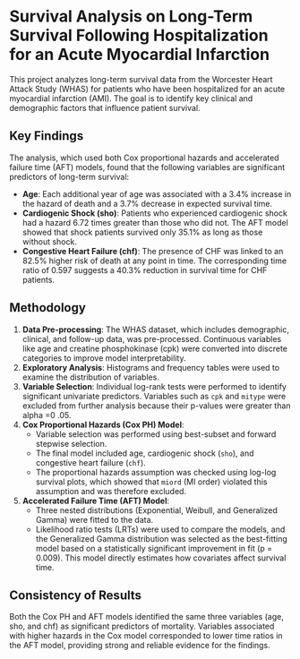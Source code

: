 # Survival Analysis on Long-Term Survival Following Hospitalization for an Acute Myocardial Infarction

This project analyzes long-term survival data from the Worcester Heart Attack Study (WHAS) for patients who have been hospitalized for an acute myocardial infarction (AMI). The goal is to identify key clinical and demographic factors that influence patient survival.

## Key Findings

The analysis, which used both Cox proportional hazards and accelerated failure time (AFT) models, found that the following variables are significant predictors of long-term survival:

* **Age**: Each additional year of age was associated with a 3.4% increase in the hazard of death and a 3.7% decrease in expected survival time.
* **Cardiogenic Shock (sho)**: Patients who experienced cardiogenic shock had a hazard 6.72 times greater than those who did not. The AFT model showed that shock patients survived only 35.1% as long as those without shock.
* **Congestive Heart Failure (chf)**: The presence of CHF was linked to an 82.5% higher risk of death at any point in time. The corresponding time ratio of 0.597 suggests a 40.3% reduction in survival time for CHF patients.

## Methodology

1.  **Data Pre-processing**: The WHAS dataset, which includes demographic, clinical, and follow-up data, was pre-processed. Continuous variables like age and creatine phosphokinase (cpk) were converted into discrete categories to improve model interpretability.
2.  **Exploratory Analysis**: Histograms and frequency tables were used to examine the distribution of variables.
3.  **Variable Selection**: Individual log-rank tests were performed to identify significant univariate predictors. Variables such as `cpk` and `mitype` were excluded from further analysis because their p-values were greater than alpha =0 .05.
4.  **Cox Proportional Hazards (Cox PH) Model**:
    * Variable selection was performed using best-subset and forward stepwise selection.
    * The final model included age, cardiogenic shock (`sho`), and congestive heart failure (`chf`).
    * The proportional hazards assumption was checked using log-log survival plots, which showed that `miord` (MI order) violated this assumption and was therefore excluded.
5.  **Accelerated Failure Time (AFT) Model**:
    * Three nested distributions (Exponential, Weibull, and Generalized Gamma) were fitted to the data.
    * Likelihood ratio tests (LRTs) were used to compare the models, and the Generalized Gamma distribution was selected as the best-fitting model based on a statistically significant improvement in fit (p = 0.009). This model directly estimates how covariates affect survival time.

## Consistency of Results

Both the Cox PH and AFT models identified the same three variables (age, sho, and chf) as significant predictors of mortality. Variables associated with higher hazards in the Cox model corresponded to lower time ratios in the AFT model, providing strong and reliable evidence for the findings.
